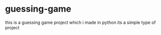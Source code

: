 # guessing-game
this is a guessing game project which i made in python its a simple type of project
